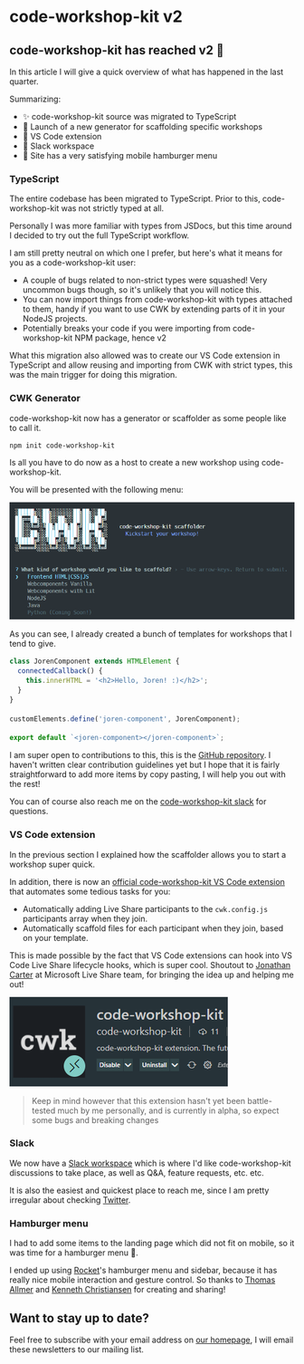 # code-workshop-kit v2

## code-workshop-kit has reached v2 🎉

In this article I will give a quick overview of what has happened in the last quarter.

Summarizing:

- ✨ code-workshop-kit source was migrated to TypeScript
- 🧬 Launch of a new generator for scaffolding specific workshops
- 📘 VS Code extension
- 💬 Slack workspace
- 🍔 Site has a very satisfying mobile hamburger menu

### TypeScript

The entire codebase has been migrated to TypeScript. Prior to this, code-workshop-kit was not strictly typed at all.

Personally I was more familiar with types from JSDocs, but this time around I decided to try out the full TypeScript workflow.

I am still pretty neutral on which one I prefer, but here's what it means for you as a code-workshop-kit user:

- A couple of bugs related to non-strict types were squashed! Very uncommon bugs though, so it's unlikely that you will notice this.
- You can now import things from code-workshop-kit with types attached to them, handy if you want to use CWK by extending parts of it in your NodeJS projects.
- Potentially breaks your code if you were importing from code-workshop-kit NPM package, hence v2

What this migration also allowed was to create our VS Code extension in TypeScript and allow reusing and importing from CWK with strict types, this was the main trigger for doing this migration.

### CWK Generator

code-workshop-kit now has a generator or scaffolder as some people like to call it.

```sh
npm init code-workshop-kit
```

Is all you have to do now as a host to create a new workshop using code-workshop-kit.

You will be presented with the following menu:

![scaffolder menu image](../../../assets/images/cwk-v2/generator.png)

As you can see, I already created a bunch of templates for workshops that I tend to give.

```js
class JorenComponent extends HTMLElement {
  connectedCallback() {
    this.innerHTML = '<h2>Hello, Joren! :)</h2>';
  }
}

customElements.define('joren-component', JorenComponent);

export default `<joren-component></joren-component>`;
```

I am super open to contributions to this, this is the [GitHub repository](https://github.com/code-workshop-kit/create).
I haven't written clear contribution guidelines yet but I hope that it is fairly straightforward to add more items by copy pasting, I will help you out with the rest!

You can of course also reach me on the [code-workshop-kit slack](https://join.slack.com/t/code-workshop-kit/shared_invite/zt-p9pfhqzo-tvj_5sWNuxHYT_TJw3t5_g) for questions.

### VS Code extension

In the previous section I explained how the scaffolder allows you to start a workshop super quick.

In addition, there is now an [official code-workshop-kit VS Code extension](https://marketplace.visualstudio.com/items?itemName=code-workshop-kit.code-workshop-kit-extension) that automates some tedious tasks for you:

- Automatically adding Live Share participants to the `cwk.config.js` participants array when they join.
- Automatically scaffold files for each participant when they join, based on your template.

This is made possible by the fact that VS Code extensions can hook into VS Code Live Share lifecycle hooks, which is super cool.
Shoutout to [Jonathan Carter](https://twitter.com/LostInTangent) at Microsoft Live Share team, for bringing the idea up and helping me out!

![code-workshop-kit vscode extension image](../../../assets/images/cwk-v2/vscode.png)

> Keep in mind however that this extension hasn't yet been battle-tested much by me personally, and is currently in alpha, so expect some bugs and breaking changes

### Slack

We now have a [Slack workspace](https://join.slack.com/t/code-workshop-kit/shared_invite/zt-p9pfhqzo-tvj_5sWNuxHYT_TJw3t5_g) which is where I'd like code-workshop-kit discussions to take place, as well as Q&A, feature requests, etc. etc.

It is also the easiest and quickest place to reach me, since I am pretty irregular about checking [Twitter](https://twitter.com/jorenbroekema).

### Hamburger menu

I had to add some items to the landing page which did not fit on mobile, so it was time for a hamburger menu 🍔.

I ended up using [Rocket](https://rocket.modern-web.dev/)'s hamburger menu and sidebar, because it has really nice mobile interaction and gesture control.
So thanks to [Thomas Allmer](https://twitter.com/daKmoR) and [Kenneth Christiansen](https://github.com/kenchris) for creating and sharing!

## Want to stay up to date?

Feel free to subscribe with your email address on [our homepage](https://code-workshop-kit.com/index.html#signup), I will email these newsletters to our mailing list.
